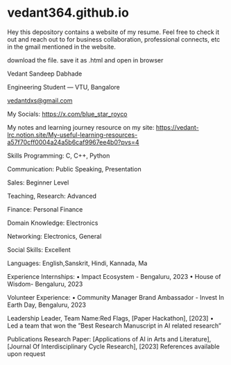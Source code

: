 # vedant364.github.io
Hey this depository contains a website of my resume. Feel free to check it out and reach out to for business collaboration, professional connects, etc in the gmail  mentioned in the website.

download the file. save it as .html and open in browser


Vedant Sandeep Dabhade

Engineering Student — VTU, Bangalore

vedantdxs@gmail.com

My Socials: https://x.com/blue_star_royco

My notes and learning journey resource on my site: https://vedant-lrc.notion.site/My-useful-learning-resources-a57f70cff0004a24a5b6caf9967ee4b0?pvs=4


Skills
Programming: C, C++, Python

Communication: Public Speaking, Presentation

Sales: Beginner Level

Teaching, Research: Advanced

Finance: Personal Finance

Domain Knowledge: Electronics

Networking: Electronics, General

Social Skills: Excellent

Languages: English,Sanskrit, Hindi, Kannada, Ma


Experience
Internships:
• Impact Ecosystem - Bengaluru, 2023
• House of Wisdom- Bengaluru, 2023

Volunteer Experience:
• Community Manager Brand Ambassador - Invest In Earth Day, Bengaluru, 2023

Leadership
Leader, Team Name:Red Flags, [Paper Hackathon], [2023]
• Led a team that won the ”Best Research Manuscript in AI related research”

Publications
Research Paper: [Applications of AI in Arts and Literature], [Journal Of Interdisciplinary Cycle Research], [2023]
References available upon request
